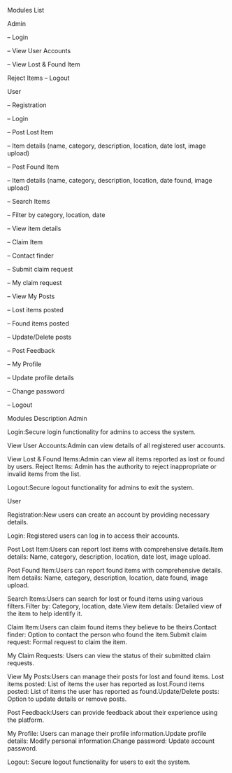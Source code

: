 Modules List

Admin

– Login

– View User Accounts

– View Lost & Found Item

Reject Items
– Logout

User

– Registration

– Login

– Post Lost Item

  – Item details (name, category, description, location, date lost, image upload)

– Post Found Item

  – Item details (name, category, description, location, date found, image upload)

– Search Items

  – Filter by category, location, date

  – View item details

– Claim Item

  – Contact finder

  – Submit claim request

– My claim request

– View My Posts

  – Lost items posted

  – Found items posted

  – Update/Delete posts

– Post Feedback

– My Profile

  – Update profile details

  – Change password

– Logout

Modules Description
Admin

Login:Secure login functionality for admins to access the system.

View User Accounts:Admin can view details of all registered user accounts.

View Lost & Found Items:Admin can view all items reported as lost or found by users. Reject Items: Admin has the authority to reject inappropriate or invalid items from the list.

Logout:Secure logout functionality for admins to exit the system.

 User

Registration:New users can create an account by providing necessary details.

Login: Registered users can log in to access their accounts.

Post Lost Item:Users can report lost items with comprehensive details.Item details: Name, category, description, location, date lost, image upload.

Post Found Item:Users can report found items with comprehensive details. Item details: Name, category, description, location, date found, image upload.

Search Items:Users can search for lost or found items using various filters.Filter by: Category, location, date.View item details: Detailed view of the item to help identify it.

Claim Item:Users can claim found items they believe to be theirs.Contact finder: Option to contact the person who found the item.Submit claim request: Formal request to claim the item.

My Claim Requests: Users can view the status of their submitted claim requests.

View My Posts:Users can manage their posts for lost and found items. Lost items posted: List of items the user has reported as lost.Found items posted: List of items the user has reported as found.Update/Delete posts: Option to update details or remove posts.

Post Feedback:Users can provide feedback about their experience using the platform.

My Profile: Users can manage their profile information.Update profile details: Modify personal information.Change password: Update account password.

Logout: Secure logout functionality for users to exit the system.

